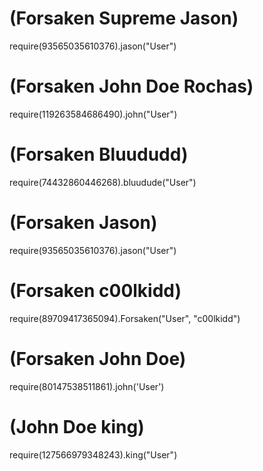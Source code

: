 # (Forsaken Supreme Jason)
require(93565035610376).jason("User")
# (Forsaken John Doe Rochas)
require(119263584686490).john("User")
# (Forsaken Bluududd)
require(74432860446268).bluudude("User")
# (Forsaken Jason)
require(93565035610376).jason("User")
# (Forsaken c00lkidd)
require(89709417365094).Forsaken("User", "c00lkidd")
# (Forsaken John Doe)
require(80147538511861).john('User')
# (John Doe king)
require(127566979348243).king("User")
